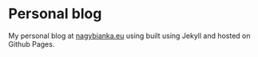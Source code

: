 # Personal blog

My personal blog at [nagybianka.eu](http://nagybianka.eu) using built using Jekyll and hosted on Github Pages.
